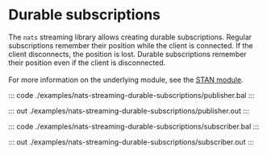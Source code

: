 # Durable subscriptions

The `nats` streaming library allows creating durable subscriptions.
Regular subscriptions remember
their position while the client is connected. If the client
disconnects, the position is lost. Durable subscriptions
remember their position even if the client is disconnected.<br/><br/>
For more information on the underlying module, 
see the [STAN module](https://docs.central.ballerina.io/ballerinax/stan/latest).

::: code ./examples/nats-streaming-durable-subscriptions/publisher.bal :::

::: out ./examples/nats-streaming-durable-subscriptions/publisher.out :::

::: code ./examples/nats-streaming-durable-subscriptions/subscriber.bal :::

::: out ./examples/nats-streaming-durable-subscriptions/subscriber.out :::